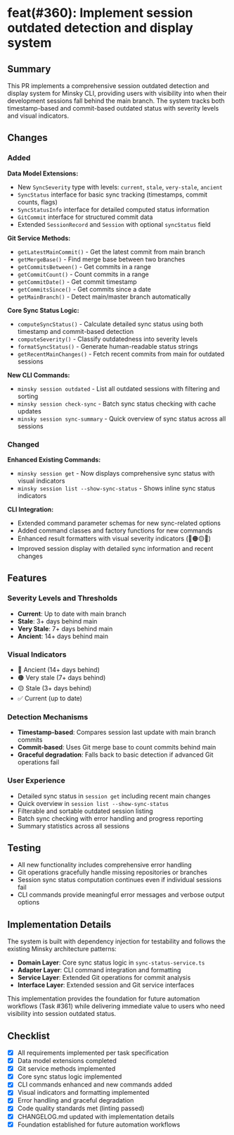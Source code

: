 # feat(#360): Implement session outdated detection and display system

## Summary

This PR implements a comprehensive session outdated detection and display system for Minsky CLI, providing users with visibility into when their development sessions fall behind the main branch. The system tracks both timestamp-based and commit-based outdated status with severity levels and visual indicators.

## Changes

### Added

**Data Model Extensions:**
- New `SyncSeverity` type with levels: `current`, `stale`, `very-stale`, `ancient`
- `SyncStatus` interface for basic sync tracking (timestamps, commit counts, flags)
- `SyncStatusInfo` interface for detailed computed status information
- `GitCommit` interface for structured commit data
- Extended `SessionRecord` and `Session` with optional `syncStatus` field

**Git Service Methods:**
- `getLatestMainCommit()` - Get the latest commit from main branch
- `getMergeBase()` - Find merge base between two branches
- `getCommitsBetween()` - Get commits in a range
- `getCommitCount()` - Count commits in a range
- `getCommitDate()` - Get commit timestamp
- `getCommitsSince()` - Get commits since a date
- `getMainBranch()` - Detect main/master branch automatically

**Core Sync Status Logic:**
- `computeSyncStatus()` - Calculate detailed sync status using both timestamp and commit-based detection
- `computeSeverity()` - Classify outdatedness into severity levels
- `formatSyncStatus()` - Generate human-readable status strings
- `getRecentMainChanges()` - Fetch recent commits from main for outdated sessions

**New CLI Commands:**
- `minsky session outdated` - List all outdated sessions with filtering and sorting
- `minsky session check-sync` - Batch sync status checking with cache updates
- `minsky session sync-summary` - Quick overview of sync status across all sessions

### Changed

**Enhanced Existing Commands:**
- `minsky session get` - Now displays comprehensive sync status with visual indicators
- `minsky session list --show-sync-status` - Shows inline sync status indicators

**CLI Integration:**
- Extended command parameter schemas for new sync-related options
- Added command classes and factory functions for new commands
- Enhanced result formatters with visual severity indicators (🔴🟠🟡✅)
- Improved session display with detailed sync information and recent changes

## Features

### Severity Levels and Thresholds
- **Current**: Up to date with main branch
- **Stale**: 3+ days behind main
- **Very Stale**: 7+ days behind main
- **Ancient**: 14+ days behind main

### Visual Indicators
- 🔴 Ancient (14+ days behind)
- 🟠 Very stale (7+ days behind)
- 🟡 Stale (3+ days behind)
- ✅ Current (up to date)

### Detection Mechanisms
- **Timestamp-based**: Compares session last update with main branch commits
- **Commit-based**: Uses Git merge base to count commits behind main
- **Graceful degradation**: Falls back to basic detection if advanced Git operations fail

### User Experience
- Detailed sync status in `session get` including recent main changes
- Quick overview in `session list --show-sync-status`
- Filterable and sortable outdated session listing
- Batch sync checking with error handling and progress reporting
- Summary statistics across all sessions

## Testing

- All new functionality includes comprehensive error handling
- Git operations gracefully handle missing repositories or branches
- Session sync status computation continues even if individual sessions fail
- CLI commands provide meaningful error messages and verbose output options

## Implementation Details

The system is built with dependency injection for testability and follows the existing Minsky architecture patterns:

- **Domain Layer**: Core sync status logic in `sync-status-service.ts`
- **Adapter Layer**: CLI command integration and formatting
- **Service Layer**: Extended Git operations for commit analysis
- **Interface Layer**: Extended session and Git service interfaces

This implementation provides the foundation for future automation workflows (Task #361) while delivering immediate value to users who need visibility into session outdated status.

## Checklist

- [x] All requirements implemented per task specification
- [x] Data model extensions completed
- [x] Git service methods implemented
- [x] Core sync status logic implemented
- [x] CLI commands enhanced and new commands added
- [x] Visual indicators and formatting implemented
- [x] Error handling and graceful degradation
- [x] Code quality standards met (linting passed)
- [x] CHANGELOG.md updated with implementation details
- [x] Foundation established for future automation workflows
